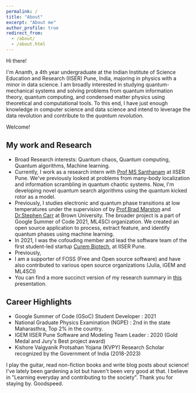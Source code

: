 ```yaml
---
permalink: /
title: "About"
excerpt: "About me"
author_profile: true
redirect_from: 
  - /about/
  - /about.html
---
```


Hi there!

I'm Ananth, a 4th year undergraduate at the Indian Institute of Science Education and Research (IISER) Pune, India, majoring in physics with a minor in data science. I am broadly interested in studying quantum-mechanical systems and solving problems from quantum information theory, quantum computing, and condensed matter physics using theoretical and computational tools. To this end, I have just enough knowledge in computer science and data science and intend to leverage the data revolution and contribute to the *quantum revolution*.

Welcome!

## My work and Research 
- Broad Research interests: Quantum chaos, Quantum computing, Quantum algorithms, Machine learning.
- Currently, I work as a research intern with [Prof MS Santhanam](http://www.iiserpune.ac.in/~santh/) at IISER Pune. We've previously looked at problems from many-body localization and information scrambling in quantum chaotic systems. Now, I'm developing novel quantum search algorithms using the quantum kicked rotor as a model. 
- Previously, I studies electronic and quantum phase transitions at low temperatures under the supervision of by [Prof.Brad Marston](https://sites.brown.edu/bradmarston/) and [Dr.Stephen Carr](https://sites.google.com/view/stcarr/) at Brown University. The  broader project is a part of Google Summer of Code 2021, ML4SCI organization. We created an open source application to process, extract feature, and identify quantum phases using machine learning. 
- In 2021, I was the cofouding member and lead the software team of the first student-led startup [Curem Biotech](https://curembiotech.com/), at IISER Pune. 
- Previously, 
- I am a supporter of FOSS (Free and Open source software) and have also contributed to various open source organizations (Julia, iGEM and ML4SCI) 
- You can find a more succinct version of my research summary in [this](https://github.com/Anantha-Rao12/Anantha-Rao12.github.io/blob/master/assets/Arao-WorkSummary-presentation.pdf) presentation. 
 
## Career Highlights

- Google Summer of Code (GSoC) Student Developer : 2021
- National Graduate Physics Examination (NGPE) : 2nd in the state Maharasthra,  Top 2% in the country. 
- IGEM IISER Pune Software and Modeling Team Leader : 2020 (Gold Medal and Jury's Best project award)
- Kishore Vaigyanik Protsahan Yojana (KVPY) Research Scholar recognized by the Government of India (2018-2023)

I play the guitar, read non-fiction books and write blog posts about science! I've lately been gardening a lot but haven't been very good at that. I believe in "Learning everyday and contributing to the society". Thank you for staying by. Goodspeed. 

